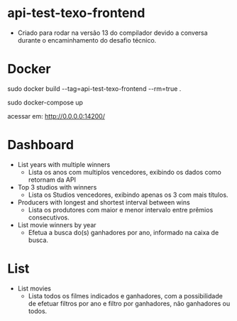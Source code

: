 # api-test-texo-frontend
 - Criado para rodar na versão 13 do compilador devido a conversa durante o encaminhamento do desafio técnico.


# Docker
sudo docker build --tag=api-test-texo-frontend --rm=true .

sudo docker-compose up

acessar em: http://0.0.0.0:14200/


# Dashboard
 - List years with multiple winners
   - Lista os anos com multiplos vencedores, exibindo os dados como retornam da API
 - Top 3 studios with winners
   - Lista os Studios vencedores, exibindo apenas os 3 com mais títulos.
 - Producers with longest and shortest interval between wins
   - Lista os produtores com maior e menor intervalo entre prêmios consecutivos.
 - List movie winners by year
   - Efetua a busca do(s) ganhadores por ano, informado na caixa de busca.

# List
  - List movies
    - Lista todos os filmes indicados e ganhadores, com a possibilidade de efetuar filtros por ano e filtro por ganhadores, não ganhadores ou todos.

